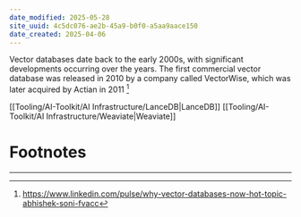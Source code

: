 ```yaml
---
date_modified: 2025-05-28
site_uuid: 4c5dc076-ae2b-45a9-b0f0-a5aa9aace150
date_created: 2025-04-06
---
```


Vector databases date back to the early 2000s, with significant developments occurring over the years. The first commercial vector database was released in 2010 by a company called VectorWise, which was later acquired by Actian in 2011 [^1]

[[Tooling/AI-Toolkit/AI Infrastructure/LanceDB|LanceDB]]
[[Tooling/AI-Toolkit/AI Infrastructure/Weaviate|Weaviate]]



# Footnotes
***
[^1]: https://www.linkedin.com/pulse/why-vector-databases-now-hot-topic-abhishek-soni-fvacc